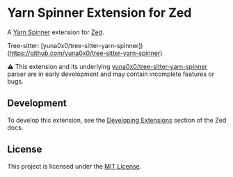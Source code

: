 # Yarn Spinner Extension for Zed

A [Yarn Spinner](https://www.yarnspinner.dev) extension for [Zed](https://zed.dev).

Tree-sitter: [yuna0x0/tree-sitter-yarn-spinner])(https://github.com/yuna0x0/tree-sitter-yarn-spinner)

⚠️ This extension and its underlying [yuna0x0/tree-sitter-yarn-spinner](https://github.com/yuna0x0/tree-sitter-yarn-spinner) parser are in early development and may contain incomplete features or bugs.

## Development

To develop this extension, see the [Developing Extensions](https://zed.dev/docs/extensions/developing-extensions) section of the Zed docs.

## License

This project is licensed under the [MIT License](LICENSE).
